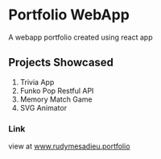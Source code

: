 # Portfolio WebApp

A webapp portfolio created using react app

## Projects Showcased
1. Trivia App
2. Funko Pop Restful API
3. Memory Match Game
4. SVG Animator

### Link
view at www.rudymesadieu.portfolio


